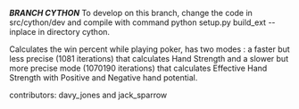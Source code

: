 
***BRANCH CYTHON***
To develop on this branch, change the code in src/cython/dev and compile with command python setup.py build_ext --inplace in directory cython.



Calculates the win percent while playing poker, has two modes : a faster but less precise (1081 iterations) that calculates Hand Strength and a slower but more precise mode (1070190 iterations) that calculates Effective Hand Strength with Positive and Negative hand potential.



contributors: davy_jones and jack_sparrow
